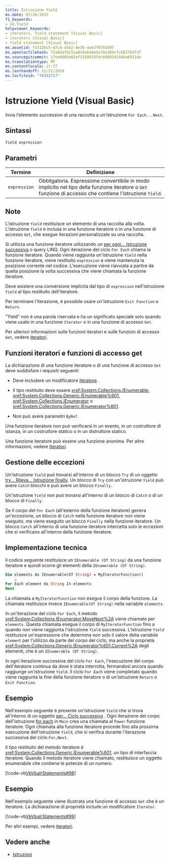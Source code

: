 ```yaml
---
title: Istruzione Yield
ms.date: 07/20/2015
f1_keywords:
- vb.Yield
helpviewer_keywords:
- iterators, Yield statement [Visual Basic]
- iterators [Visual Basic]
- Yield statement [Visual Basic]
ms.assetid: f33126c5-d7c4-43e2-8e36-4ae3f0703d97
ms.openlocfilehash: 72a8dafdc5aa834a644e1e70a309cfc0827b5fdf
ms.sourcegitcommit: 17ee6605e01ef32506f8fdc686954244ba6911de
ms.translationtype: MT
ms.contentlocale: it-IT
ms.lasthandoff: 11/22/2019
ms.locfileid: "74352717"
---
```

# <a name="yield-statement-visual-basic"></a>Istruzione Yield (Visual Basic)
Invia l'elemento successivo di una raccolta a un'istruzione `For Each...Next`.  
  
## <a name="syntax"></a>Sintassi  
  
```vb  
Yield expression  
```  
  
## <a name="parameters"></a>Parametri  
  
|Termine|Definizione|  
|---|---|  
|`expression`|Obbligatoria. Espressione convertibile in modo implicito nel tipo della funzione iteratore o `Get` funzione di accesso che contiene l'istruzione `Yield`.|  
  
## <a name="remarks"></a>Note  
 L'istruzione `Yield` restituisce un elemento di una raccolta alla volta. L'istruzione `Yield` è inclusa in una funzione iteratore o in una funzione di accesso `Get`, che esegue iterazioni personalizzate su una raccolta.  
  
 Si utilizza una funzione iteratore utilizzando un [per ogni... Istruzione successiva](../../../visual-basic/language-reference/statements/for-each-next-statement.md) o query LINQ. Ogni iterazione del ciclo `For Each` chiama la funzione iteratore. Quando viene raggiunta un'istruzione `Yield` nella funzione iteratore, viene restituito `expression` e viene mantenuta la posizione corrente nel codice. L'esecuzione viene riavviata a partire da quella posizione la volta successiva che viene chiamata la funzione iteratore.  
  
 Deve esistere una conversione implicita dal tipo di `expression` nell'istruzione `Yield` al tipo restituito dell'iteratore.  
  
 Per terminare l'iterazione, è possibile usare un'istruzione `Exit Function` o `Return`.  
  
 "Yield" non è una parola riservata e ha un significato speciale solo quando viene usato in una funzione `Iterator` o in una funzione di accesso `Get`.  
  
 Per ulteriori informazioni sulle funzioni iteratori e sulle funzioni di accesso `Get`, vedere [iteratori](../../programming-guide/concepts/iterators.md).  
  
## <a name="iterator-functions-and-get-accessors"></a>Funzioni iteratori e funzioni di accesso get  
 La dichiarazione di una funzione iteratore o di una funzione di accesso `Get` deve soddisfare i requisiti seguenti:  
  
- Deve includere un modificatore [iteratore](../../../visual-basic/language-reference/modifiers/iterator.md) .  
  
- Il tipo restituito deve essere <xref:System.Collections.IEnumerable>, <xref:System.Collections.Generic.IEnumerable%601>, <xref:System.Collections.IEnumerator> o <xref:System.Collections.Generic.IEnumerator%601>.  
  
- Non può avere parametri `ByRef`.  
  
 Una funzione iteratore non può verificarsi in un evento, in un costruttore di istanza, in un costruttore statico o in un distruttore statico.  
  
 Una funzione iteratore può essere una funzione anonima. Per altre informazioni, vedere [Iteratori](../../programming-guide/concepts/iterators.md).  
  
## <a name="exception-handling"></a>Gestione delle eccezioni  
 Un'istruzione `Yield` può trovarsi all'interno di un blocco `Try` di un oggetto [try... Rileva... Istruzione finally](../../../visual-basic/language-reference/statements/try-catch-finally-statement.md). Un blocco di `Try` con un'istruzione `Yield` può avere `Catch` blocchi e può avere un blocco `Finally`.  
  
 Un'istruzione `Yield` non può trovarsi all'interno di un blocco di `Catch` o di un blocco di `Finally`.  
  
 Se il corpo del `For Each` (all'esterno della funzione iteratore) genera un'eccezione, un blocco di `Catch` nella funzione iteratore non viene eseguito, ma viene eseguito un blocco `Finally` nella funzione iteratore. Un blocco `Catch` all'interno di una funzione iteratore intercetta solo le eccezioni che si verificano all'interno della funzione iteratore.  
  
## <a name="technical-implementation"></a>Implementazione tecnica  
 Il codice seguente restituisce un `IEnumerable (Of String)` da una funzione iteratore e quindi scorre gli elementi della `IEnumerable (Of String)`.  
  
```vb  
Dim elements As IEnumerable(Of String) = MyIteratorFunction()  
    …  
For Each element As String In elements  
Next  
```  
  
 La chiamata a `MyIteratorFunction` non esegue il corpo della funzione. La chiamata restituisce invece `IEnumerable(Of String)` nella variabile `elements`.  
  
 In un'iterazione del ciclo `For Each`, il metodo <xref:System.Collections.IEnumerator.MoveNext%2A> viene chiamato per `elements`. Questa chiamata esegue il corpo di `MyIteratorFunction` fino a quando non viene raggiunta l'istruzione `Yield` successiva. L'istruzione `Yield` restituisce un'espressione che determina non solo il valore della variabile `element` per l'utilizzo da parte del corpo del ciclo, ma anche la proprietà <xref:System.Collections.Generic.IEnumerator%601.Current%2A> degli elementi, che è un `IEnumerable (Of String)`.  
  
 In ogni iterazione successiva del ciclo `For Each`, l'esecuzione del corpo dell'iteratore continua da dove è stata interrotta, fermandosi ancora quando raggiunge un'istruzione `Yield`. Il ciclo `For Each` viene completato quando viene raggiunta la fine della funzione iteratore o di un'istruzione `Return` o `Exit Function`.  
  
## <a name="example"></a>Esempio  
 Nell'esempio seguente è presente un'istruzione `Yield` che si trova all'interno di un oggetto [per... Ciclo successivo](../../../visual-basic/language-reference/statements/for-next-statement.md) . Ogni iterazione del corpo dell'istruzione [for each](../../../visual-basic/language-reference/statements/for-each-next-statement.md) in `Main` crea una chiamata al `Power` funzione iteratore. Ogni chiamata alla funzione iteratore procede fino alla prossima esecuzione dell'istruzione `Yield`, che si verifica durante l'iterazione successiva del ciclo `For…Next`.  
  
 Il tipo restituito del metodo iteratore è <xref:System.Collections.Generic.IEnumerable%601>, un tipo di interfaccia iteratore. Quando il metodo iteratore viene chiamato, restituisce un oggetto enumerabile che contiene le potenze di un numero.  
  
 [!code-vb[VbVbalrStatements#98](~/samples/snippets/visualbasic/VS_Snippets_VBCSharp/VbVbalrStatements/VB/Class2.vb#98)]  
  
## <a name="example"></a>Esempio  
 Nell'esempio seguente viene illustrata una funzione di accesso `Get` che è un iteratore. La dichiarazione di proprietà include un modificatore `Iterator`.  
  
 [!code-vb[VbVbalrStatements#99](~/samples/snippets/visualbasic/VS_Snippets_VBCSharp/VbVbalrStatements/VB/Class2.vb#99)]  
  
 Per altri esempi, vedere [iteratori](../../programming-guide/concepts/iterators.md).  
  
## <a name="see-also"></a>Vedere anche

- [Istruzioni](../../../visual-basic/language-reference/statements/index.md)
